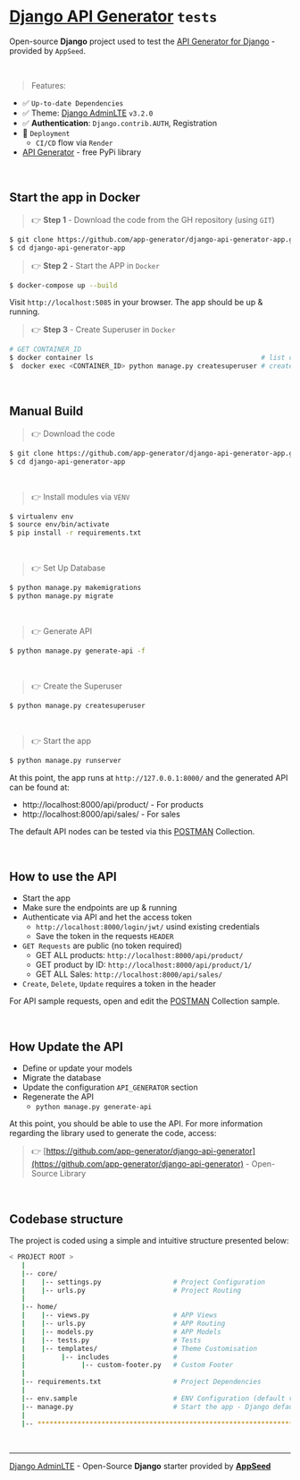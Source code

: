 # [Django API Generator](https://github.com/app-generator/django-api-generator) `tests`

Open-source **Django** project used to test the [API Generator for Django](https://github.com/app-generator/django-api-generator) - provided by `AppSeed`.

<br />

> Features: 

- ✅ `Up-to-date Dependencies`
- ✅ Theme: [Django AdminLTE](https://github.com/app-generator/django-admin-adminlte) `v3.2.0`
- ✅ **Authentication**: `Django.contrib.AUTH`, Registration
- 🚀 `Deployment` 
  - `CI/CD` flow via `Render`
- [API Generator](https://github.com/app-generator/django-api-generator) - free PyPi library  

<br />

## Start the app in Docker

> 👉 **Step 1** - Download the code from the GH repository (using `GIT`)

```bash
$ git clone https://github.com/app-generator/django-api-generator-app.git
$ cd django-api-generator-app
```

> 👉 **Step 2** - Start the APP in `Docker`

```bash
$ docker-compose up --build
```

Visit `http://localhost:5085` in your browser. The app should be up & running.


> 👉 **Step 3** - Create Superuser in `Docker`

```bash
# GET CONTAINER_ID
$ docker container ls                                          # list containes & get the ID
$  docker exec <CONTAINER_ID> python manage.py createsuperuser # create the superuser
```

<br />

## Manual Build 

> 👉 Download the code  

```bash
$ git clone https://github.com/app-generator/django-api-generator-app.git
$ cd django-api-generator-app
```

<br />

> 👉 Install modules via `VENV`  

```bash
$ virtualenv env
$ source env/bin/activate
$ pip install -r requirements.txt
```

<br />

> 👉 Set Up Database

```bash
$ python manage.py makemigrations
$ python manage.py migrate
```

<br />

> 👉 Generate API

```bash
$ python manage.py generate-api -f
```

<br />

> 👉 Create the Superuser

```bash
$ python manage.py createsuperuser
```

<br />

> 👉 Start the app

```bash
$ python manage.py runserver
```

At this point, the app runs at `http://127.0.0.1:8000/` and the generated API can be found at: 

- http://localhost:8000/api/product/ - For products
- http://localhost:8000/api/sales/ - For sales 

The default API nodes can be tested via this [POSTMAN](./media/test.postman_collection) Collection.  

<br />

## How to use the API

- Start the app
- Make sure the endpoints are up & running 
- Authenticate via API and het the access token
  - `http://localhost:8000/login/jwt/` usind existing credentials 
  - Save the token in the requests `HEADER`
- `GET Requests` are public (no token required)
  - GET ALL products: `http://localhost:8000/api/product/`
  - GET product by ID: `http://localhost:8000/api/product/1/`
  - GET ALL Sales: `http://localhost:8000/api/sales/`
- `Create`, `Delete`, `Update` requires a token in the header

For API sample requests, open and edit the [POSTMAN](./media/test.postman_collection) Collection sample.

<br />

## How Update the API

- Define or update your models
- Migrate the database
- Update the configuration `API_GENERATOR` section
- Regenerate the API
  - `python manage.py generate-api`

At this point, you should be able to use the API. For more information regarding the library used to generate the code, access: 

> 👉 [https://github.com/app-generator/django-api-generator](https://github.com/app-generator/django-api-generator) - Open-Source Library

<br />

## Codebase structure

The project is coded using a simple and intuitive structure presented below:

```bash
< PROJECT ROOT >
   |
   |-- core/                            
   |    |-- settings.py                  # Project Configuration  
   |    |-- urls.py                      # Project Routing
   |
   |-- home/
   |    |-- views.py                     # APP Views 
   |    |-- urls.py                      # APP Routing
   |    |-- models.py                    # APP Models 
   |    |-- tests.py                     # Tests  
   |    |-- templates/                   # Theme Customisation 
   |         |-- includes                # 
   |              |-- custom-footer.py   # Custom Footer      
   |     
   |-- requirements.txt                  # Project Dependencies
   |
   |-- env.sample                        # ENV Configuration (default values)
   |-- manage.py                         # Start the app - Django default start script
   |
   |-- ************************************************************************
```

<br /> 

---
[Django AdminLTE](https://appseed.us/product/adminlte/django/) - Open-Source **Django** starter provided by **[AppSeed](https://appseed.us/)**
